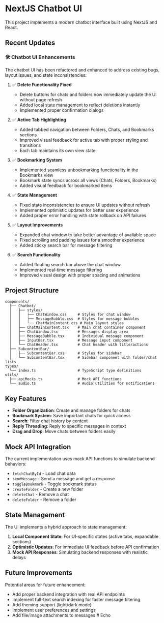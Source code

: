 # NextJS Chatbot UI

This project implements a modern chatbot interface built using NextJS and React.

## Recent Updates

### 🛠️ Chatbot UI Enhancements

The chatbot UI has been refactored and enhanced to address existing bugs, layout issues, and state inconsistencies:

1. ✅ **Delete Functionality Fixed**
   - Delete buttons for chats and folders now immediately update the UI without page refresh
   - Added local state management to reflect deletions instantly
   - Implemented proper confirmation dialogs

2. ✅ **Active Tab Highlighting**
   - Added tabbed navigation between Folders, Chats, and Bookmarks sections
   - Improved visual feedback for active tab with proper styling and transitions
   - Each tab maintains its own view state

3. ✅ **Bookmarking System**
   - Implemented seamless unbookmarking functionality in the Bookmarks view
   - Bookmark state syncs across all views (Chats, Folders, Bookmarks)
   - Added visual feedback for bookmarked items

4. ✅ **State Management**
   - Fixed state inconsistencies to ensure UI updates without refresh
   - Implemented optimistic updates for better user experience
   - Added proper error handling with state rollback on API failures

5. ✅ **Layout Improvements**
   - Expanded chat window to take better advantage of available space
   - Fixed scrolling and padding issues for a smoother experience
   - Added sticky search bar for message filtering

6. ✅ **Search Functionality**
   - Added floating search bar above the chat window
   - Implemented real-time message filtering
   - Improved visual design with proper spacing and animations

## Project Structure

```
components/
  ├── Chatbot/
  │   ├── styles/
  │   │   ├── ChatWindow.css     # Styles for chat window
  │   │   ├── MessageBubble.css  # Styles for message bubbles
  │   │   └── ChatMainContent.css # Main layout styles
  │   ├── ChatMainContent.tsx    # Main chat container component
  │   ├── ChatWindow.tsx         # Messages display area
  │   ├── MessageBubble.tsx      # Individual message component
  │   ├── InputBar.tsx           # Message input component
  │   └── ChatHeader.tsx         # Chat header with title/actions
  ├── SubcontentBar/
  │   ├── SubcontentBar.css      # Styles for sidebar
  │   └── SubcontentBar.tsx      # Sidebar component with folder/chat lists
types/
  └── index.ts                   # TypeScript type definitions
utils/
  ├── apiMocks.ts                # Mock API functions
  └── audio.ts                   # Audio utilities for notifications
```

## Key Features

- **Folder Organization**: Create and manage folders for chats
- **Bookmark System**: Save important chats for quick access
- **Search**: Filter chat history by content
- **Reply Threading**: Reply to specific messages in context
- **Drag and Drop**: Move chats between folders easily

## Mock API Integration

The current implementation uses mock API functions to simulate backend behaviors:

- `fetchChatById` - Load chat data
- `sendMessage` - Send a message and get a response
- `toggleBookmark` - Toggle bookmark status
- `createFolder` - Create a new folder
- `deleteChat` - Remove a chat
- `deleteFolder` - Remove a folder

## State Management

The UI implements a hybrid approach to state management:

1. **Local Component State**: For UI-specific states (active tabs, expandable sections)
2. **Optimistic Updates**: For immediate UI feedback before API confirmation
3. **Mock API Responses**: Simulating backend responses with realistic delays

## Future Improvements

Potential areas for future enhancement:

- Add proper backend integration with real API endpoints
- Implement full-text search indexing for faster message filtering
- Add theming support (light/dark mode)
- Implement user preferences and settings
- Add file/image attachments to messages #   E c h o  
 